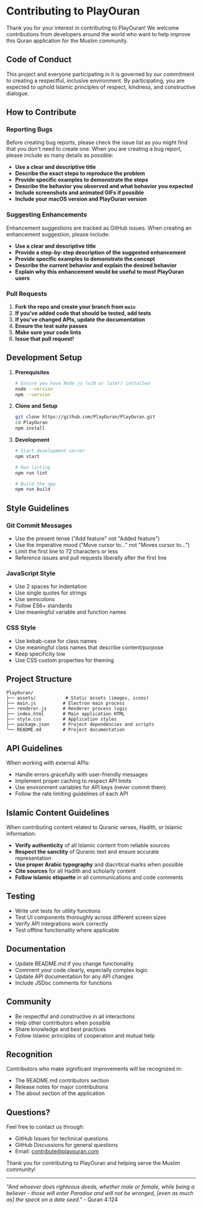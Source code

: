 # Contributing to PlayOuran

Thank you for your interest in contributing to PlayOuran! We welcome contributions from developers around the world who want to help improve this Quran application for the Muslim community.

## Code of Conduct

This project and everyone participating in it is governed by our commitment to creating a respectful, inclusive environment. By participating, you are expected to uphold Islamic principles of respect, kindness, and constructive dialogue.

## How to Contribute

### Reporting Bugs

Before creating bug reports, please check the issue list as you might find that you don't need to create one. When you are creating a bug report, please include as many details as possible:

- **Use a clear and descriptive title**
- **Describe the exact steps to reproduce the problem**
- **Provide specific examples to demonstrate the steps**
- **Describe the behavior you observed and what behavior you expected**
- **Include screenshots and animated GIFs if possible**
- **Include your macOS version and PlayOuran version**

### Suggesting Enhancements

Enhancement suggestions are tracked as GitHub issues. When creating an enhancement suggestion, please include:

- **Use a clear and descriptive title**
- **Provide a step-by-step description of the suggested enhancement**
- **Provide specific examples to demonstrate the concept**
- **Describe the current behavior and explain the desired behavior**
- **Explain why this enhancement would be useful to most PlayOuran users**

### Pull Requests

1. **Fork the repo and create your branch from `main`**
2. **If you've added code that should be tested, add tests**
3. **If you've changed APIs, update the documentation**
4. **Ensure the test suite passes**
5. **Make sure your code lints**
6. **Issue that pull request!**

## Development Setup

1. **Prerequisites**
   ```bash
   # Ensure you have Node.js (v16 or later) installed
   node --version
   npm --version
   ```

2. **Clone and Setup**
   ```bash
   git clone https://github.com/PlayOuran/PlayOuran.git
   cd PlayOuran
   npm install
   ```

3. **Development**
   ```bash
   # Start development server
   npm start
   
   # Run linting
   npm run lint
   
   # Build the app
   npm run build
   ```

## Style Guidelines

### Git Commit Messages

- Use the present tense ("Add feature" not "Added feature")
- Use the imperative mood ("Move cursor to..." not "Moves cursor to...")
- Limit the first line to 72 characters or less
- Reference issues and pull requests liberally after the first line

### JavaScript Style

- Use 2 spaces for indentation
- Use single quotes for strings
- Use semicolons
- Follow ES6+ standards
- Use meaningful variable and function names

### CSS Style

- Use kebab-case for class names
- Use meaningful class names that describe content/purpose
- Keep specificity low
- Use CSS custom properties for theming

## Project Structure

```
PlayOuran/
├── assets/           # Static assets (images, icons)
├── main.js          # Electron main process
├── renderer.js      # Renderer process logic
├── index.html       # Main application HTML
├── style.css        # Application styles
├── package.json     # Project dependencies and scripts
└── README.md        # Project documentation
```

## API Guidelines

When working with external APIs:

- Handle errors gracefully with user-friendly messages
- Implement proper caching to respect API limits
- Use environment variables for API keys (never commit them)
- Follow the rate limiting guidelines of each API

## Islamic Content Guidelines

When contributing content related to Quranic verses, Hadith, or Islamic information:

- **Verify authenticity** of all Islamic content from reliable sources
- **Respect the sanctity** of Quranic text and ensure accurate representation
- **Use proper Arabic typography** and diacritical marks when possible
- **Cite sources** for all Hadith and scholarly content
- **Follow Islamic etiquette** in all communications and code comments

## Testing

- Write unit tests for utility functions
- Test UI components thoroughly across different screen sizes
- Verify API integrations work correctly
- Test offline functionality where applicable

## Documentation

- Update README.md if you change functionality
- Comment your code clearly, especially complex logic
- Update API documentation for any API changes
- Include JSDoc comments for functions

## Community

- Be respectful and constructive in all interactions
- Help other contributors when possible
- Share knowledge and best practices
- Follow Islamic principles of cooperation and mutual help

## Recognition

Contributors who make significant improvements will be recognized in:
- The README.md contributors section
- Release notes for major contributions
- The about section of the application

## Questions?

Feel free to contact us through:
- GitHub Issues for technical questions
- GitHub Discussions for general questions
- Email: contribute@playouran.com

Thank you for contributing to PlayOuran and helping serve the Muslim community!

---

*"And whoever does righteous deeds, whether male or female, while being a believer - those will enter Paradise and will not be wronged, [even as much as] the speck on a date seed."* - Quran 4:124